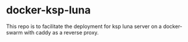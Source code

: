# docker-ksp-luna
This repo is to facilitate the deployment for ksp luna server on a docker-swarm with caddy as a reverse proxy.
